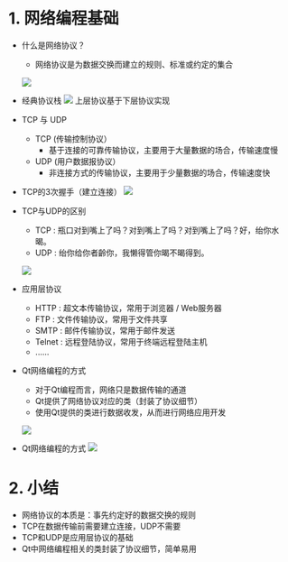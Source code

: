 # 1. 网络编程基础
- 什么是网络协议？
    - 网络协议是为数据交换而建立的规则、标准或约定的集合

    ![](_v_images_/.png)

- 经典协议栈
    ![](_v_images_/.png)
    上层协议基于下层协议实现

- TCP 与 UDP
    - TCP (传输控制协议）
        - 基于连接的可靠传输协议，主要用于大量數据的场合，传输速度慢
    - UDP (用户数据报协议）
        - 非连接方式的传输协议，主要用于少量數据的场合，传输速度快

-  TCP的3次握手（建立连接）
    ![](_v_images_/.png)

-  TCP与UDP的区别
    - TCP : 瓶口对到嘴上了吗？对到嘴上了吗？对到嘴上了吗？好，绐你水暍。
    - UDP : 绐你给你者齡你，我懒得管你暍不暍得到。

    ![](_v_images_/.png)

- 应用层协议
    - HTTP : 超文本传输协议，常用于浏览器 / Web服务器
    - FTP : 文件传输协议，常用于文件共享
    - SMTP : 邮件传输协议，常用于邮件发送
    - Telnet : 远程登陆协议，常用于终端远程登陆主机
    - ......

- Qt网络编程的方式
    - 对于Qt编程而言，网络只是数据传输的通道
    - Qt提供了网络协议对应的类（封装了协议细节）
    - 使用Qt提供的类进行数据收发，从而进行网络应用开发

    ![](_v_images_/.png)

- Qt网络编程的方式
    ![](_v_images_/.png)

# 2. 小结
- 网络协议的本质是：事先约定好的数据交换的规则
- TCP在数据传输前需要建立连接，UDP不需要
- TCP和UDP是应用层协议的基础
- Qt中网络编程相关的类封装了协议细节，简单易用
